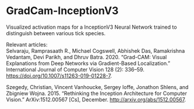 # GradCam-InceptionV3
Visualized activation maps for a InceptionV3 Neural Network trained to distinguish between various tick species.
  
Relevant articles:  
Selvaraju, Ramprasaath R., Michael Cogswell, Abhishek Das, Ramakrishna Vedantam, Devi Parikh, and Dhruv Batra. 2020. “Grad-CAM: Visual Explanations from Deep Networks via Gradient-Based Localization.” International Journal of Computer Vision 128 (2): 336–59. https://doi.org/10.1007/s11263-019-01228-7.  
  
Szegedy, Christian, Vincent Vanhoucke, Sergey Ioffe, Jonathon Shlens, and Zbigniew Wojna. 2015. “Rethinking the Inception Architecture for Computer Vision.” ArXiv:1512.00567 [Cs], December. http://arxiv.org/abs/1512.00567.


